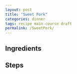 ```yaml
---
layout: post
title: "Sweet Pork"
categories: dinner
tags: recipe main-course draft
permalink: /SweetPork/
---
```


## Ingredients

## Steps
